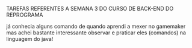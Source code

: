 TAREFAS REFERENTES A SEMANA 3 DO CURSO DE BACK-END DO REPROGRAMA

já conhecia alguns comando de quando aprendi a mexer no gamemaker mas achei bastante interessante observar e praticar eles (comandos) na linguagem do java! 